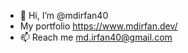 
- 👋 Hi, I’m @mdirfan40
- My portfolio https://www.mdirfan.dev/
- 📫 Reach me md.irfan40@gmail.com
  

<!---
mdirfan40/mdirfan40 is a ✨ special ✨ repository because its `README.md` (this file) appears on your GitHub profile.
You can click the Preview link to take a look at your changes.
--->
